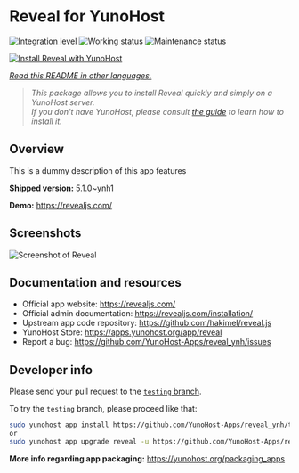<!--
N.B.: This README was automatically generated by <https://github.com/YunoHost/apps/tree/master/tools/readme_generator>
It shall NOT be edited by hand.
-->

# Reveal for YunoHost

[![Integration level](https://apps.yunohost.org/badge/integration/reveal)](https://ci-apps.yunohost.org/ci/apps/reveal/)
![Working status](https://apps.yunohost.org/badge/state/reveal)
![Maintenance status](https://apps.yunohost.org/badge/maintained/reveal)

[![Install Reveal with YunoHost](https://install-app.yunohost.org/install-with-yunohost.svg)](https://install-app.yunohost.org/?app=reveal)

*[Read this README in other languages.](./ALL_README.md)*

> *This package allows you to install Reveal quickly and simply on a YunoHost server.*  
> *If you don't have YunoHost, please consult [the guide](https://yunohost.org/install) to learn how to install it.*

## Overview

This is a dummy description of this app features


**Shipped version:** 5.1.0~ynh1

**Demo:** <https://revealjs.com/>

## Screenshots

![Screenshot of Reveal](./doc/screenshots/example.jpg)

## Documentation and resources

- Official app website: <https://revealjs.com/>
- Official admin documentation: <https://revealjs.com/installation/>
- Upstream app code repository: <https://github.com/hakimel/reveal.js>
- YunoHost Store: <https://apps.yunohost.org/app/reveal>
- Report a bug: <https://github.com/YunoHost-Apps/reveal_ynh/issues>

## Developer info

Please send your pull request to the [`testing` branch](https://github.com/YunoHost-Apps/reveal_ynh/tree/testing).

To try the `testing` branch, please proceed like that:

```bash
sudo yunohost app install https://github.com/YunoHost-Apps/reveal_ynh/tree/testing --debug
or
sudo yunohost app upgrade reveal -u https://github.com/YunoHost-Apps/reveal_ynh/tree/testing --debug
```

**More info regarding app packaging:** <https://yunohost.org/packaging_apps>
